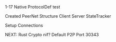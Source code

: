 1-17
Native ProtocolDef test

Created PeerNet Structure 
Client
Server
StateTracker

Setup Connections


NEXT:
Rust Crypto nif?
Default P2P Port 30343

